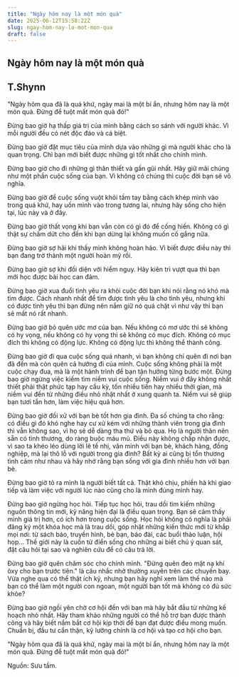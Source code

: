 ```yaml
---
title: "Ngày hôm nay là một món quà"
date: 2025-06-12T15:58:22Z
slug: ngay-hom-nay-la-mot-mon-qua
draft: false
---
```


## Ngày hôm nay là một món quà

## T.Shynn

"Ngày hôm qua đã là quá khứ, ngày mai là một bí ẩn, nhưng hôm nay là một món quà. Đừng để tuột mất món quà đó!"
 
Đừng bao giờ hạ thấp giá trị của mình bằng cách so sánh với người khác. Vì mỗi người đều có nét độc đáo và cá biệt.
 
Đừng bao giờ đặt mục tiêu của mình dựa vào những gì mà người khác cho là quan trọng. Chỉ bạn mới biết được những gì tốt nhất cho chính mình.
 
Đừng bao giờ cho đi những gì thân thiết và gần gũi nhất. Hãy giữ mãi chúng như một phần cuộc sống của bạn. Vì không có chúng thì cuộc đời bạn sẽ vô nghĩa.
 
Đừng bao giờ để cuộc sống vuột khỏi tầm tay bằng cách khép mình vào trong quá khứ, hay uốn mình vào trong tương lai, nhưng hãy sống cho hiện tại, lúc này và ở đây.
 
Đừng bao giờ thất vọng khi bạn vẫn còn có gì đó để cống hiến. Không có gì thật sự chấm dứt cho đến khi bạn dừng lại không muốn cố gắng nữa.
 
Đừng bao giờ sợ hãi khi thấy mình không hoàn hảo. Vì biết được điều này thì bạn đang trở thành một người hoàn mỹ rồi.
 
Đừng bao giờ sợ khi đối diện với hiểm nguy. Hãy kiên trì vượt qua thì bạn mới học được bài học can đảm.
 
Đừng bao giờ xua đuổi tình yêu ra khỏi cuộc đời bạn khi nói rằng nó khó mà tìm được. Cách nhanh nhất để tìm được tình yêu là cho tình yêu, nhưng khi có được tình yêu thì bạn đừng nên nắm giữ nó quá chặt vì như vậy thì bạn sẽ mất nó rất nhanh.
 
Đừng bao giờ bỏ quên ước mơ của bạn. Nếu không có mơ ước thì sẽ không có hy vọng, nếu không có hy vọng thì sẽ không có mục đích. Không có mục đích thì không có động lực. Không có động lực thì không thể thành công.
 
Đừng bao giờ đi qua cuộc sống quá nhanh, vì bạn không chỉ quên đi nơi bạn đã đến mà còn quên cả hướng đi của mình. Cuộc sống không phải là một cuộc chạy đua, mà là một hành trình để bạn tận hưởng từng bước một.
 Đừng bao giờ ngừng việc kiếm tìm niềm vui cuộc sống. Niềm vui ở đây không nhất thiết phải thật phức tạp hay cầu kỳ, tốn nhiều tiền hay nhiều thời gian, mà niềm vui đến từ những điều nhỏ nhặt nhất ở xung quanh ta. Niềm vui sẽ giúp bạn tươi tắn hơn, làm việc hiệu quả hơn.
 
Đừng bao giờ đối xử với bạn bè tốt hơn gia đình. Đa số chúng ta cho rằng: có điều gì đó khó nghe hay cư xử kém với những thành viên trong gia đình thì vẫn không sao, vì họ sẽ dễ dàng tha thứ và bỏ qua. Họ là người thân nên sẵn có tình thương, do ràng buộc máu mủ. Điều này không chấp nhận được, vì sao ta khéo léo dùng lời lẽ tế nhị, văn minh với bạn bè, khách hàng, đồng nghiệp, mà lại thô lỗ với người trong gia đình? Bất kỳ ai cũng bị tổn thương tình cảm như nhau và hãy nhớ rằng bạn sống với gia đình nhiều hơn với bạn bè.
 
Đừng bao giờ tỏ ra mình là người biết tất cả. Thật khó chịu, phiền hà khi giao tiếp và làm việc với người lúc nào cũng cho là mình đúng mình hay.
 
Đừng bao giờ ngừng học hỏi. Tiếp tục học hỏi, trau dồi tìm kiếm những nguồn thông tin mới, kỹ năng hiện đại là điều quan trọng. Bạn sẽ cảm thấy mình giá trị hơn, có ích hơn trong cuộc sống. Học hỏi không có nghĩa là phải đăng ký một khóa học mà là trau dồi, góp nhặt những kiến thức mới từ khắp mọi nơi: từ sách báo, truyền hình, bè bạn, báo đài, các buổi thảo luận, hội họp... Thế giới này là cuốn từ điển sống cho những ai biết chú ý quan sát, đặt câu hỏi tại sao và nghiên cứu để có câu trả lời.
 
Đừng bao giờ quên chăm sóc cho chính mình. "Đừng quên đeo mặt nạ khí ôxy cho bạn trước tiên." là câu nhắc nhở thường xuyên trên các chuyến bay. Vừa nghe qua có thể thật ích kỷ, nhưng bạn hãy nghĩ xem làm thế nào mà bạn có thể làm một người con ngoan, một người bạn tốt mà không có đủ sức khỏe?
 
Đừng bao giờ ngồi yên chờ cơ hội đến với bạn mà hãy bắt đầu từ những kế hoạch nhỏ nhất. Hãy tham khảo những người có thể hỗ trợ bạn được thành công và hãy biết nắm bắt cơ hội kịp thời để bạn đạt được điều mong muốn. Chuẩn bị, đầu tư cẩn thận, kỹ lưỡng chính là cơ hội và tạo cơ hội cho bạn.
 
"Ngày hôm qua đã là quá khứ, ngày mai là một bí ẩn, nhưng hôm nay là một món quà. Đừng để tuột mất món quà đó!"
 
 
 
 
Nguồn: Sưu tầm.